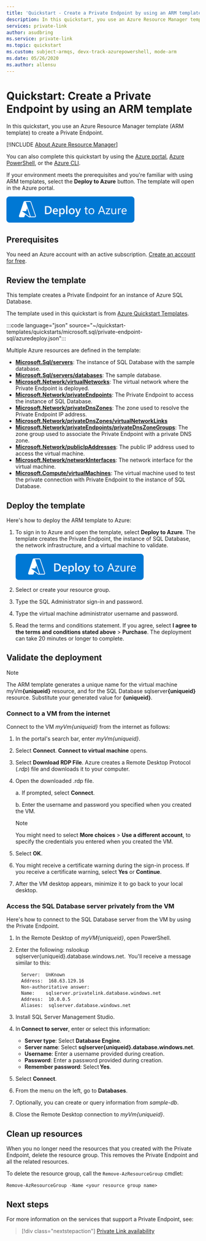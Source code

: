 ```yaml
---
title: 'Quickstart - Create a Private Endpoint by using an ARM template'
description: In this quickstart, you use an Azure Resource Manager template (ARM template) to create a Private Endpoint.
services: private-link
author: asudbring
ms.service: private-link
ms.topic: quickstart
ms.custom: subject-armqs, devx-track-azurepowershell, mode-arm
ms.date: 05/26/2020
ms.author: allensu
---
```


# Quickstart: Create a Private Endpoint by using an ARM template

In this quickstart, you use an Azure Resource Manager template (ARM template) to create a Private Endpoint.

[!INCLUDE [About Azure Resource Manager](../../includes/resource-manager-quickstart-introduction.md)]

You can also complete this quickstart by using the [Azure portal](create-private-endpoint-portal.md), [Azure PowerShell](create-private-endpoint-powershell.md), or the [Azure CLI](create-private-endpoint-cli.md).

If your environment meets the prerequisites and you're familiar with using ARM templates, select the **Deploy to Azure** button. The template will open in the Azure portal.

[![Deploy to Azure](../media/template-deployments/deploy-to-azure.svg)](https://portal.azure.com/#create/Microsoft.Template/uri/https%3A%2F%2Fraw.githubusercontent.com%2FAzure%2Fazure-quickstart-templates%2Fmaster%2Fquickstarts%2Fmicrosoft.sql%2Fprivate-endpoint-sql%2Fazuredeploy.json)

## Prerequisites

You need an Azure account with an active subscription. [Create an account for free](https://azure.microsoft.com/free/?WT.mc_id=A261C142F).

## Review the template

This template creates a Private Endpoint for an instance of Azure SQL Database.

The template used in this quickstart is from [Azure Quickstart Templates](https://azure.microsoft.com/resources/templates/private-endpoint-sql/).

:::code language="json" source="~/quickstart-templates/quickstarts/microsoft.sql/private-endpoint-sql/azuredeploy.json":::

Multiple Azure resources are defined in the template:

- [**Microsoft.Sql/servers**](/azure/templates/microsoft.sql/servers): The instance of SQL Database with the sample database.
- [**Microsoft.Sql/servers/databases**](/azure/templates/microsoft.sql/servers/databases): The sample database.
- [**Microsoft.Network/virtualNetworks**](/azure/templates/microsoft.network/virtualnetworks): The virtual network where the Private Endpoint is deployed.
- [**Microsoft.Network/privateEndpoints**](/azure/templates/microsoft.network/privateendpoints): The Private Endpoint to access the instance of SQL Database.
- [**Microsoft.Network/privateDnsZones**](/azure/templates/microsoft.network/privatednszones): The zone used to resolve the Private Endpoint IP address.
- [**Microsoft.Network/privateDnsZones/virtualNetworkLinks**](/azure/templates/microsoft.network/privatednszones/virtualnetworklinks)
- [**Microsoft.Network/privateEndpoints/privateDnsZoneGroups**](/azure/templates/microsoft.network/privateendpoints/privateDnsZoneGroups): The zone group used to associate the Private Endpoint with a private DNS zone.
- [**Microsoft.Network/publicIpAddresses**](/azure/templates/microsoft.network/publicIpAddresses): The public IP address used to access the virtual machine.
- [**Microsoft.Network/networkInterfaces**](/azure/templates/microsoft.network/networkinterfaces): The network interface for the virtual machine.
- [**Microsoft.Compute/virtualMachines**](/azure/templates/microsoft.compute/virtualmachines): The virtual machine used to test the private connection with Private Endpoint to the instance of SQL Database.

## Deploy the template

Here's how to deploy the ARM template to Azure:

1. To sign in to Azure and open the template, select **Deploy to Azure**. The template creates the Private Endpoint, the instance of SQL Database, the network infrastructure, and a virtual machine to validate.

   [![Deploy to Azure](../media/template-deployments/deploy-to-azure.svg)](https://portal.azure.com/#create/Microsoft.Template/uri/https%3A%2F%2Fraw.githubusercontent.com%2FAzure%2Fazure-quickstart-templates%2Fmaster%2Fquickstarts%2Fmicrosoft.sql%2Fprivate-endpoint-sql%2Fazuredeploy.json)

2. Select or create your resource group.
3. Type the SQL Administrator sign-in and password.
4. Type the virtual machine administrator username and password.
5. Read the terms and conditions statement. If you agree, select **I agree to the terms and conditions stated above** > **Purchase**. The deployment can take 20 minutes or longer to complete.

## Validate the deployment

> [!NOTE]
> The ARM template generates a unique name for the virtual machine myVm<b>{uniqueid}</b> resource, and for the SQL Database sqlserver<b>{uniqueid}</b> resource. Substitute your generated value for **{uniqueid}**.

### Connect to a VM from the internet

Connect to the VM _myVm{uniqueid}_ from the internet as follows:

1. In the portal's search bar, enter _myVm{uniqueid}_.

2. Select **Connect**. **Connect to virtual machine** opens.

3. Select **Download RDP File**. Azure creates a Remote Desktop Protocol (_.rdp_) file and downloads it to your computer.

4. Open the downloaded .rdp file.

   a. If prompted, select **Connect**.

   b. Enter the username and password you specified when you created the VM.

      > [!NOTE]
      > You might need to select **More choices** > **Use a different account**, to specify the credentials you entered when you created the VM.

5. Select **OK**.

6. You might receive a certificate warning during the sign-in process. If you receive a certificate warning, select **Yes** or **Continue**.

7. After the VM desktop appears, minimize it to go back to your local desktop.

### Access the SQL Database server privately from the VM

Here's how to connect to the SQL Database server from the VM by using the Private Endpoint.

1.  In the Remote Desktop of _myVM{uniqueid}_, open PowerShell.
2.  Enter the following: nslookup sqlserver{uniqueid}.database.windows.net. 
    You'll receive a message similar to this:

    ```
      Server:  UnKnown
      Address:  168.63.129.16
      Non-authoritative answer:
      Name:    sqlserver.privatelink.database.windows.net
      Address:  10.0.0.5
      Aliases:  sqlserver.database.windows.net
    ```

3.  Install SQL Server Management Studio.
4.  In **Connect to server**, enter or select this information:
    - **Server type**: Select **Database Engine**.
    - **Server name**: Select **sqlserver{uniqueid}.database.windows.net**.
    - **Username**: Enter a username provided during creation.
    - **Password**: Enter a password provided during creation.
    - **Remember password**: Select **Yes**.

5.  Select **Connect**.
6.  From the menu on the left, go to **Databases**.
7.  Optionally, you can create or query information from _sample-db_.
8.  Close the Remote Desktop connection to _myVm{uniqueid}_.

## Clean up resources

When you no longer need the resources that you created with the Private Endpoint, delete the resource group. This removes the Private Endpoint and all the related resources.

To delete the resource group, call the `Remove-AzResourceGroup` cmdlet:

```azurepowershell-interactive
Remove-AzResourceGroup -Name <your resource group name>
```

## Next steps

For more information on the services that support a Private Endpoint, see:
> [!div class="nextstepaction"]
> [Private Link availability](private-link-overview.md#availability)
